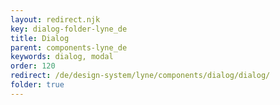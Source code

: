 ```yaml
---
layout: redirect.njk
key: dialog-folder-lyne_de
title: Dialog
parent: components-lyne_de
keywords: dialog, modal
order: 120
redirect: /de/design-system/lyne/components/dialog/dialog/
folder: true
---
```

